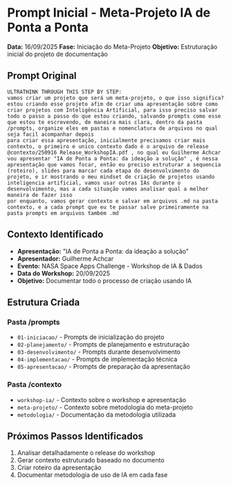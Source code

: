 # Prompt Inicial - Meta-Projeto IA de Ponta a Ponta

**Data:** 16/09/2025
**Fase:** Iniciação do Meta-Projeto
**Objetivo:** Estruturação inicial do projeto de documentação

## Prompt Original

```
ULTRATHINK THROUGH THIS STEP BY STEP:
vamos criar um projeto que será um meta-projeto, o que isso significa?
estou criando esse projeto afim de criar uma apresentação sobre como criar projetos com Inteligência Artificial, para isso preciso salvar todo o passo a passo do que estou criando, salvando prompts como esse que estou te escrevendo, de maneira mais clara, dentro da pasta /prompts, organize eles em pastas e nomenclatura de arquivos no qual seja facil acompanhar depois
para criar essa apresentação, inicialmente precisamos criar mais contexto, o primeiro e unico contexto dado é o arquivo de release @contexto/250916 Release_WorkshopIA.pdf , no qual eu Guilherme Achcar vou apresentar "IA de Ponta a Ponta: da ideação a solução" , é nessa apresentação que vamos focar, então eu preciso estruturar a sequencia (roteiro), slides para marcar cada etapa do desenvolvimento do projeto, e ir mostrando o meu mindset de criação de projetos usando inteligencia artificial, vamos usar outras IAs durante o desenvolvimento, mas a cada situação vamos analisar qual a melhor maneira de fazer isso
por enquanto, vamos gerar contexto e salvar em arquivos .md na pasta contexto, e a cada prompt que eu te passar salve primeiramente na pasta prompts em arquivos também .md
```

## Contexto Identificado

- **Apresentação:** "IA de Ponta a Ponta: da ideação a solução"
- **Apresentador:** Guilherme Achcar
- **Evento:** NASA Space Apps Challenge - Workshop de IA & Dados
- **Data do Workshop:** 20/09/2025
- **Objetivo:** Documentar todo o processo de criação usando IA

## Estrutura Criada

### Pasta /prompts
- `01-iniciacao/` - Prompts de inicialização do projeto
- `02-planejamento/` - Prompts de planejamento e estruturação
- `03-desenvolvimento/` - Prompts durante desenvolvimento
- `04-implementacao/` - Prompts de implementação técnica
- `05-apresentacao/` - Prompts de preparação da apresentação

### Pasta /contexto
- `workshop-ia/` - Contexto sobre o workshop e apresentação
- `meta-projeto/` - Contexto sobre metodologia do meta-projeto
- `metodologia/` - Documentação da metodologia utilizada

## Próximos Passos Identificados

1. Analisar detalhadamente o release do workshop
2. Gerar contexto estruturado baseado no documento
3. Criar roteiro da apresentação
4. Documentar metodologia de uso de IA em cada fase